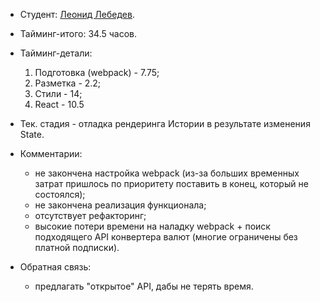 * Студент: [Леонид Лебедев](https://github.com/leo-leb).

* Тайминг-итого: 34.5 часов.

* Тайминг-детали:

	1. Подготовка (webpack) - 7.75;
	2. Разметка - 2.2;
	3. Стили - 14;
	4. React - 10.5

* Тек. стадия - отладка рендеринга Истории в результате изменения State.

* Комментарии:
	- не закончена настройка webpack (из-за больших временных затрат пришлось по приоритету поставить в конец, который не состоялся);
	- не закончена реализация функционала;
	- отсутствует рефакторинг;
	- высокие потери времени на наладку webpack + поиск подходящего API конвертера валют (многие ограничены без платной подписки).

* Обратная связь:
	- предлагать "открытое" API, дабы не терять время.

